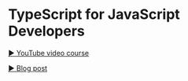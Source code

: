 # TypeScript for JavaScript Developers

[▶︎ YouTube video course](https://youtu.be/Y7Df9ANLCIo)

[▶︎ Blog post](https://blog.najmiter.dev/typescript-tour)
